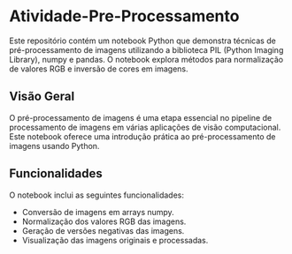 # Atividade-Pre-Processamento

Este repositório contém um notebook Python que demonstra técnicas de pré-processamento de imagens utilizando a biblioteca PIL (Python Imaging Library), numpy e pandas. O notebook explora métodos para normalização de valores RGB e inversão de cores em imagens.

## Visão Geral

O pré-processamento de imagens é uma etapa essencial no pipeline de processamento de imagens em várias aplicações de visão computacional. Este notebook oferece uma introdução prática ao pré-processamento de imagens usando Python.

## Funcionalidades

O notebook inclui as seguintes funcionalidades:

- Conversão de imagens em arrays numpy.
- Normalização dos valores RGB das imagens.
- Geração de versões negativas das imagens.
- Visualização das imagens originais e processadas.
